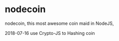 # nodecoin
nodecoin, this most awesome coin maid in NodeJS,

2018-07-16
use Crypto-JS to Hashing coin
